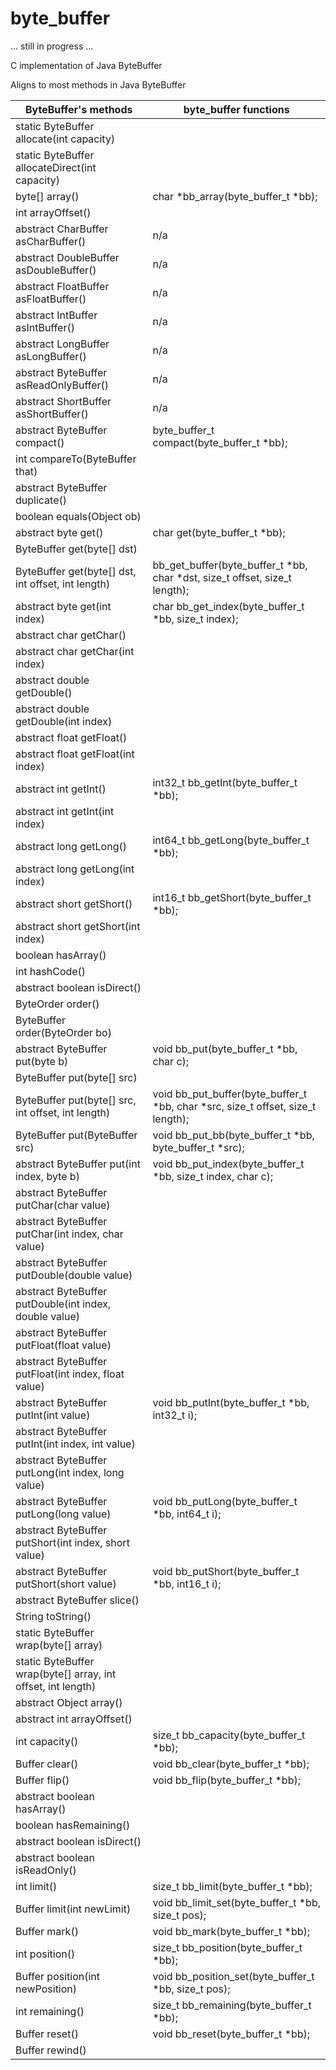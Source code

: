 # byte_buffer
... still in progress ...

C implementation of Java ByteBuffer

Aligns to most methods in Java ByteBuffer

| ByteBuffer's methods | byte_buffer functions |
|---|---|
|static ByteBuffer allocate(int capacity)| |
|static ByteBuffer allocateDirect(int capacity)| |
|byte[] array()| char *bb_array(byte_buffer_t *bb); |
|int arrayOffset()| |
|abstract CharBuffer asCharBuffer()| n/a |
|abstract DoubleBuffer asDoubleBuffer()| n/a |
|abstract FloatBuffer asFloatBuffer()| n/a |
|abstract IntBuffer asIntBuffer()| n/a |
|abstract LongBuffer asLongBuffer()| n/a |
|abstract ByteBuffer asReadOnlyBuffer()| n/a |
|abstract ShortBuffer asShortBuffer()| n/a |
|abstract ByteBuffer compact()| byte_buffer_t compact(byte_buffer_t *bb); |
|int compareTo(ByteBuffer that)| |
|abstract ByteBuffer duplicate()| |
|boolean equals(Object ob)| |
|abstract byte get()| char get(byte_buffer_t *bb); |
|ByteBuffer get(byte[] dst)| |
|ByteBuffer get(byte[] dst, int offset, int length)| bb_get_buffer(byte_buffer_t *bb, char *dst, size_t offset, size_t length); |
|abstract byte get(int index)| char bb_get_index(byte_buffer_t *bb, size_t index); |
|abstract char getChar()| |
|abstract char getChar(int index)| |
|abstract double getDouble()| |
|abstract double getDouble(int index)| |
|abstract float getFloat()| |
|abstract float getFloat(int index)| |
|abstract int getInt()| int32_t bb_getInt(byte_buffer_t *bb); |
|abstract int getInt(int index)| |
|abstract long getLong()| int64_t bb_getLong(byte_buffer_t *bb); |
|abstract long getLong(int index)| |
|abstract short getShort()| int16_t bb_getShort(byte_buffer_t *bb); |
|abstract short getShort(int index)| |
|boolean hasArray()| |
|int hashCode()| |
|abstract boolean isDirect()| |
|ByteOrder order()| |
|ByteBuffer order(ByteOrder bo)| |
|abstract ByteBuffer put(byte b)| void bb_put(byte_buffer_t *bb, char c); |
|ByteBuffer put(byte[] src)| |
|ByteBuffer put(byte[] src, int offset, int length)| void bb_put_buffer(byte_buffer_t *bb, char *src, size_t offset, size_t length); |
|ByteBuffer put(ByteBuffer src)| void bb_put_bb(byte_buffer_t *bb, byte_buffer_t *src); |
|abstract ByteBuffer put(int index, byte b)| void bb_put_index(byte_buffer_t *bb, size_t index, char c); |
|abstract ByteBuffer putChar(char value)| |
|abstract ByteBuffer putChar(int index, char value)| |
|abstract ByteBuffer putDouble(double value)| |
|abstract ByteBuffer putDouble(int index, double value)| |
|abstract ByteBuffer putFloat(float value)| |
|abstract ByteBuffer putFloat(int index, float value)| |
|abstract ByteBuffer putInt(int value)| void bb_putInt(byte_buffer_t *bb, int32_t i); |
|abstract ByteBuffer putInt(int index, int value)| |
|abstract ByteBuffer putLong(int index, long value)| |
|abstract ByteBuffer putLong(long value)| void bb_putLong(byte_buffer_t *bb, int64_t i); |
|abstract ByteBuffer putShort(int index, short value)| |
|abstract ByteBuffer putShort(short value)| void bb_putShort(byte_buffer_t *bb, int16_t i); |
|abstract ByteBuffer slice()| |
|String toString()| |
|static ByteBuffer wrap(byte[] array)| |
|static ByteBuffer wrap(byte[] array, int offset, int length)| |
|abstract Object array()| |
|abstract int arrayOffset()| |
|int capacity()| size_t bb_capacity(byte_buffer_t *bb); |
|Buffer clear()| void bb_clear(byte_buffer_t *bb); |
|Buffer flip()| void bb_flip(byte_buffer_t *bb); |
|abstract boolean hasArray()| |
|boolean hasRemaining()| |
|abstract boolean isDirect()| |
|abstract boolean isReadOnly()| |
|int limit()| size_t bb_limit(byte_buffer_t *bb); |
|Buffer limit(int newLimit)| void bb_limit_set(byte_buffer_t *bb, size_t pos); |
|Buffer mark()| void bb_mark(byte_buffer_t *bb); |
|int position()| size_t bb_position(byte_buffer_t *bb); |
|Buffer position(int newPosition)| void bb_position_set(byte_buffer_t *bb, size_t pos); |
|int remaining()| size_t bb_remaining(byte_buffer_t *bb); |
|Buffer reset()| void bb_reset(byte_buffer_t *bb); |
|Buffer rewind()| |
